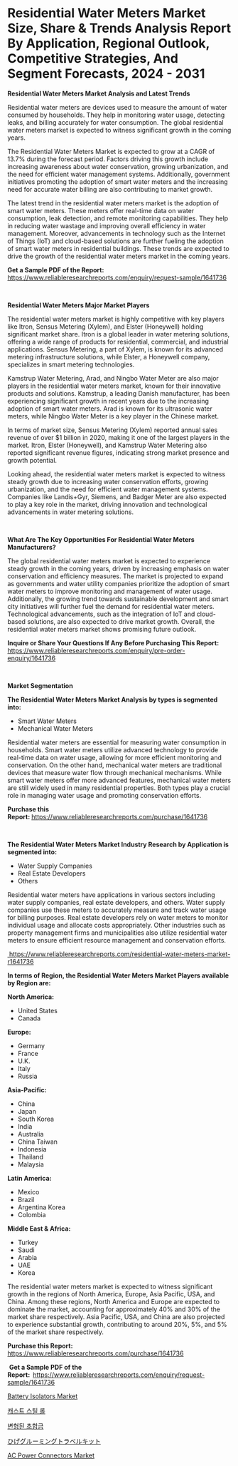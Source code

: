 <p><h1>Residential Water Meters Market Size, Share & Trends Analysis Report By Application, Regional Outlook, Competitive Strategies, And Segment Forecasts, 2024 - 2031</h1></p><p><strong>Residential Water Meters Market Analysis and Latest Trends</strong></p>
<p><p>Residential water meters are devices used to measure the amount of water consumed by households. They help in monitoring water usage, detecting leaks, and billing accurately for water consumption. The global residential water meters market is expected to witness significant growth in the coming years. </p><p>The Residential Water Meters Market is expected to grow at a CAGR of 13.7% during the forecast period. Factors driving this growth include increasing awareness about water conservation, growing urbanization, and the need for efficient water management systems. Additionally, government initiatives promoting the adoption of smart water meters and the increasing need for accurate water billing are also contributing to market growth.</p><p>The latest trend in the residential water meters market is the adoption of smart water meters. These meters offer real-time data on water consumption, leak detection, and remote monitoring capabilities. They help in reducing water wastage and improving overall efficiency in water management. Moreover, advancements in technology such as the Internet of Things (IoT) and cloud-based solutions are further fueling the adoption of smart water meters in residential buildings. These trends are expected to drive the growth of the residential water meters market in the coming years.</p></p>
<p><strong>Get a Sample PDF of the Report:&nbsp;</strong> <a href="https://www.reliableresearchreports.com/enquiry/request-sample/1641736">https://www.reliableresearchreports.com/enquiry/request-sample/1641736</a></p>
<p>&nbsp;</p>
<p><strong>Residential Water Meters Major Market Players</strong></p>
<p><p>The residential water meters market is highly competitive with key players like Itron, Sensus Metering (Xylem), and Elster (Honeywell) holding significant market share. Itron is a global leader in water metering solutions, offering a wide range of products for residential, commercial, and industrial applications. Sensus Metering, a part of Xylem, is known for its advanced metering infrastructure solutions, while Elster, a Honeywell company, specializes in smart metering technologies.</p><p>Kamstrup Water Metering, Arad, and Ningbo Water Meter are also major players in the residential water meters market, known for their innovative products and solutions. Kamstrup, a leading Danish manufacturer, has been experiencing significant growth in recent years due to the increasing adoption of smart water meters. Arad is known for its ultrasonic water meters, while Ningbo Water Meter is a key player in the Chinese market.</p><p>In terms of market size, Sensus Metering (Xylem) reported annual sales revenue of over $1 billion in 2020, making it one of the largest players in the market. Itron, Elster (Honeywell), and Kamstrup Water Metering also reported significant revenue figures, indicating strong market presence and growth potential.</p><p>Looking ahead, the residential water meters market is expected to witness steady growth due to increasing water conservation efforts, growing urbanization, and the need for efficient water management systems. Companies like Landis+Gyr, Siemens, and Badger Meter are also expected to play a key role in the market, driving innovation and technological advancements in water metering solutions.</p></p>
<p>&nbsp;</p>
<p><strong>What Are The Key Opportunities For Residential Water Meters Manufacturers?</strong></p>
<p><p>The global residential water meters market is expected to experience steady growth in the coming years, driven by increasing emphasis on water conservation and efficiency measures. The market is projected to expand as governments and water utility companies prioritize the adoption of smart water meters to improve monitoring and management of water usage. Additionally, the growing trend towards sustainable development and smart city initiatives will further fuel the demand for residential water meters. Technological advancements, such as the integration of IoT and cloud-based solutions, are also expected to drive market growth. Overall, the residential water meters market shows promising future outlook.</p></p>
<p><strong>Inquire or Share Your Questions If Any Before Purchasing This Report:</strong> <a href="https://www.reliableresearchreports.com/enquiry/pre-order-enquiry/1641736">https://www.reliableresearchreports.com/enquiry/pre-order-enquiry/1641736</a></p>
<p>&nbsp;</p>
<p><strong>Market Segmentation</strong></p>
<p><strong>The Residential Water Meters Market Analysis by types is segmented into:</strong></p>
<p><ul><li>Smart Water Meters</li><li>Mechanical Water Meters</li></ul></p>
<p><p>Residential water meters are essential for measuring water consumption in households. Smart water meters utilize advanced technology to provide real-time data on water usage, allowing for more efficient monitoring and conservation. On the other hand, mechanical water meters are traditional devices that measure water flow through mechanical mechanisms. While smart water meters offer more advanced features, mechanical water meters are still widely used in many residential properties. Both types play a crucial role in managing water usage and promoting conservation efforts.</p></p>
<p><strong>Purchase this Report:&nbsp;</strong><a href="https://www.reliableresearchreports.com/purchase/1641736">https://www.reliableresearchreports.com/purchase/1641736</a></p>
<p>&nbsp;</p>
<p><strong>The Residential Water Meters Market Industry Research by Application is segmented into:</strong></p>
<p><ul><li>Water Supply Companies</li><li>Real Estate Developers</li><li>Others</li></ul></p>
<p><p>Residential water meters have applications in various sectors including water supply companies, real estate developers, and others. Water supply companies use these meters to accurately measure and track water usage for billing purposes. Real estate developers rely on water meters to monitor individual usage and allocate costs appropriately. Other industries such as property management firms and municipalities also utilize residential water meters to ensure efficient resource management and conservation efforts.</p></p>
<p><a href="https://www.reliableresearchreports.com/residential-water-meters-market-r1641736">&nbsp;https://www.reliableresearchreports.com/residential-water-meters-market-r1641736</a></p>
<p><strong>In terms of Region, the Residential Water Meters Market Players available by Region are:</strong></p>
<p>
    <p> <strong> North America: </strong>
        <ul>
            <li>United States</li>
            <li>Canada</li>
        </ul>
        </p> 
    <p> <strong> Europe: </strong>
        <ul>
            <li>Germany</li>
            <li>France</li>
            <li>U.K.</li>
            <li>Italy</li>
            <li>Russia</li>
        </ul>
        </p> 
    <p> <strong> Asia-Pacific: </strong>
        <ul>
            <li>China</li>
            <li>Japan</li>
            <li>South Korea</li>
            <li>India</li>
            <li>Australia</li>
            <li>China Taiwan</li>
            <li>Indonesia</li>
            <li>Thailand</li>
            <li>Malaysia</li>
        </ul>
        </p> 
    <p> <strong> Latin America: </strong>
        <ul>
            <li>Mexico</li>
            <li>Brazil</li>
            <li>Argentina Korea</li>
            <li>Colombia</li>
        </ul>
        </p> 
    <p> <strong> Middle East & Africa: </strong>
        <ul>
            <li>Turkey</li>
            <li>Saudi</li>
            <li>Arabia</li>
            <li>UAE</li>
            <li>Korea</li>
        </ul>
    </p>
    </p>
<p><p>The residential water meters market is expected to witness significant growth in the regions of North America, Europe, Asia Pacific, USA, and China. Among these regions, North America and Europe are expected to dominate the market, accounting for approximately 40% and 30% of the market share respectively. Asia Pacific, USA, and China are also projected to experience substantial growth, contributing to around 20%, 5%, and 5% of the market share respectively.</p></p>
<p><strong>Purchase this Report: </strong><a href="https://www.reliableresearchreports.com/purchase/1641736">https://www.reliableresearchreports.com/purchase/1641736</a></p>
<p>&nbsp;<strong>Get a Sample PDF of the Report:&nbsp;&nbsp;</strong><a href="https://www.reliableresearchreports.com/enquiry/request-sample/1641736">https://www.reliableresearchreports.com/enquiry/request-sample/1641736</a></p>
<p><strong></strong></p>
<p><p><a href="https://github.com/whpnbwim9/Market-Research-Report-List-1/blob/main/battery-isolators-market.md">Battery Isolators Market</a></p><p><a href="https://github.com/hasanrajibul387/Market-Research-Report-List-1/blob/main/5051137172272.md">캐스트 스틸 롤</a></p><p><a href="https://github.com/victorsharp87978/Market-Research-Report-List-1/blob/main/3778837172271.md">변형된 초합금</a></p><p><a href="https://github.com/KenyonJohns/Market-Research-Report-List-1/blob/main/5950647160377.md">ひげグルーミングトラベルキット</a></p><p><a href="https://github.com/faniayasa/Market-Research-Report-List-1/blob/main/ac-power-connectors-market.md">AC Power Connectors Market</a></p></p>